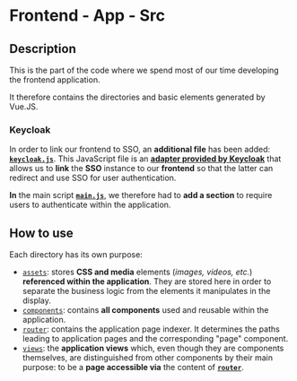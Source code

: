 # Frontend - App - Src

## Description

This is the part of the code where we spend most of our time developing the frontend application.

It therefore contains the directories and basic elements generated by Vue.JS.

### Keycloak

In order to link our frontend to SSO, an **additional file** has been added: [**`keycloak.js`**](./keycloak.js). This JavaScript file is an [**adapter provided by Keycloak**](https://www.keycloak.org/securing-apps/javascript-adapter) that allows us to **link** the **SSO** instance to our **frontend** so that the latter can redirect and use SSO for user authentication.

**In** the main script [**`main.js`**](./main.js), we therefore had to **add a section** to require users to authenticate within the application.

## How to use

Each directory has its own purpose:

- [`assets`](./assets/): stores **CSS and media** elements (*images, videos, etc.*) **referenced within the application**. They are stored here in order to separate the business logic from the elements it manipulates in the display.
- [`components`](./components/): contains **all components** used and reusable within the application.
- [`router`](./router/): contains the application page indexer. It determines the paths leading to application pages and the corresponding "page" component.
- [`views`](./views/): the **application views** which, even though they are components themselves, are distinguished from other components by their main purpose: to be a **page accessible via** the content of **[`router`](./router/)**.
